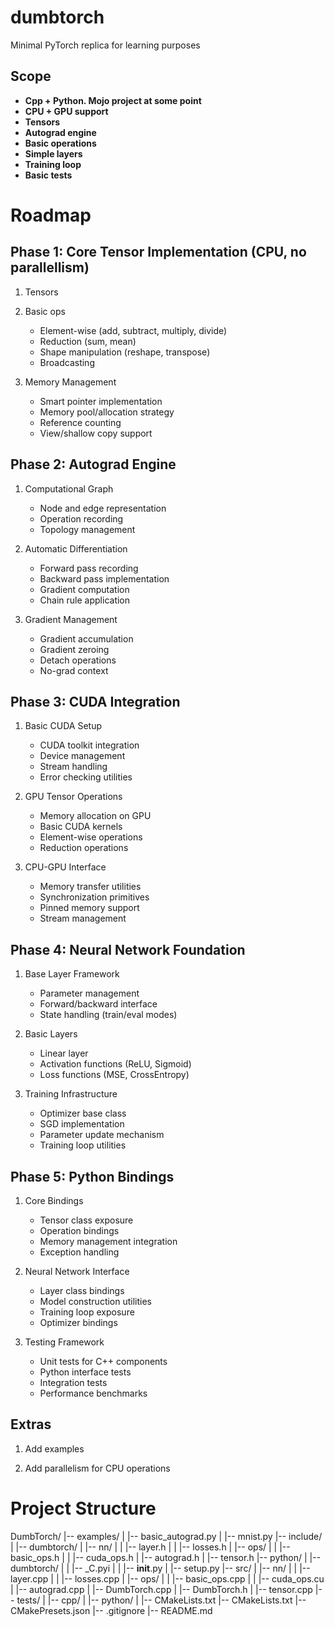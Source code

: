 # dumbtorch

Minimal PyTorch replica for learning purposes

## Scope

- **Cpp + Python. Mojo project at some point**
- **CPU + GPU support**
- **Tensors**
- **Autograd engine**
- **Basic operations**
- **Simple layers**
- **Training loop**
- **Basic tests**

# Roadmap

## Phase 1: Core Tensor Implementation (CPU, no parallellism)
1. Tensors

2. Basic ops
   - Element-wise (add, subtract, multiply, divide)
   - Reduction (sum, mean)
   - Shape manipulation (reshape, transpose)
   - Broadcasting

3. Memory Management
   - Smart pointer implementation
   - Memory pool/allocation strategy
   - Reference counting
   - View/shallow copy support

## Phase 2: Autograd Engine
1. Computational Graph
   - Node and edge representation
   - Operation recording
   - Topology management

2. Automatic Differentiation
   - Forward pass recording
   - Backward pass implementation
   - Gradient computation
   - Chain rule application

3. Gradient Management
   - Gradient accumulation
   - Gradient zeroing
   - Detach operations
   - No-grad context

## Phase 3: CUDA Integration
1. Basic CUDA Setup
   - CUDA toolkit integration
   - Device management
   - Stream handling
   - Error checking utilities

2. GPU Tensor Operations
   - Memory allocation on GPU
   - Basic CUDA kernels
   - Element-wise operations
   - Reduction operations

3. CPU-GPU Interface
   - Memory transfer utilities
   - Synchronization primitives
   - Pinned memory support
   - Stream management

## Phase 4: Neural Network Foundation
1. Base Layer Framework
   - Parameter management
   - Forward/backward interface
   - State handling (train/eval modes)

2. Basic Layers
   - Linear layer
   - Activation functions (ReLU, Sigmoid)
   - Loss functions (MSE, CrossEntropy)

3. Training Infrastructure
   - Optimizer base class
   - SGD implementation
   - Parameter update mechanism
   - Training loop utilities

## Phase 5: Python Bindings
1. Core Bindings
   - Tensor class exposure
   - Operation bindings
   - Memory management integration
   - Exception handling

2. Neural Network Interface
   - Layer class bindings
   - Model construction utilities
   - Training loop exposure
   - Optimizer bindings

3. Testing Framework
   - Unit tests for C++ components
   - Python interface tests
   - Integration tests
   - Performance benchmarks

## Extras
1. Add examples

2. Add parallelism for CPU operations


# Project Structure

DumbTorch/
|-- examples/
|   |-- basic_autograd.py
|   |-- mnist.py
|-- include/
|   |-- dumbtorch/
|       |-- nn/
|       |   |-- layer.h
|       |   |-- losses.h
|       |-- ops/
|       |   |-- basic_ops.h
|       |   |-- cuda_ops.h
|       |-- autograd.h
|       |-- tensor.h
|-- python/
|   |-- dumbtorch/
|   |   |-- _C.pyi
|   |   |-- __init__.py
|   |-- setup.py
|-- src/
|   |-- nn/
|   |   |-- layer.cpp
|   |   |-- losses.cpp
|   |-- ops/
|   |   |-- basic_ops.cpp
|   |   |-- cuda_ops.cu
|   |-- autograd.cpp
|   |-- DumbTorch.cpp
|   |-- DumbTorch.h
|   |-- tensor.cpp
|-- tests/
|   |-- cpp/
|   |-- python/
|   |-- CMakeLists.txt
|-- CMakeLists.txt
|-- CMakePresets.json
|-- .gitignore
|-- README.md
